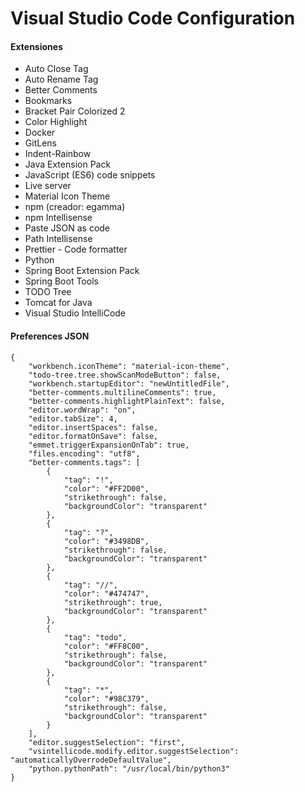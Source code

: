# Visual Studio Code Configuration

#### Extensiones

- Auto Close Tag
- Auto Rename Tag
- Better Comments
- Bookmarks
- Bracket Pair Colorized 2
- Color Highlight
- Docker
- GitLens
- Indent-Rainbow
- Java Extension Pack
- JavaScript (ES6) code snippets
- Live server
- Material Icon Theme
- npm (creador: egamma)	
- npm Intellisense
- Paste JSON as code
- Path Intellisense
- Prettier - Code formatter
- Python
- Spring Boot Extension Pack
- Spring Boot Tools
- TODO Tree
- Tomcat for Java
- Visual Studio IntelliCode

#### Preferences JSON
```
{
    "workbench.iconTheme": "material-icon-theme",
    "todo-tree.tree.showScanModeButton": false,
    "workbench.startupEditor": "newUntitledFile",
    "better-comments.multilineComments": true,
    "better-comments.highlightPlainText": false,
    "editor.wordWrap": "on",
	"editor.tabSize": 4,
	"editor.insertSpaces": false,
	"editor.formatOnSave": false,
	"emmet.triggerExpansionOnTab": true,
	"files.encoding": "utf8",
	"better-comments.tags": [
		{
			"tag": "!",
			"color": "#FF2D00",
			"strikethrough": false,
			"backgroundColor": "transparent"
		},
		{
			"tag": "?",
			"color": "#3498DB",
			"strikethrough": false,
			"backgroundColor": "transparent"
		},
		{
			"tag": "//",
			"color": "#474747",
			"strikethrough": true,
			"backgroundColor": "transparent"
		},
		{
			"tag": "todo",
			"color": "#FF8C00",
			"strikethrough": false,
			"backgroundColor": "transparent"
		},
		{
			"tag": "*",
			"color": "#98C379",
			"strikethrough": false,
			"backgroundColor": "transparent"
		}
	],
	"editor.suggestSelection": "first",
	"vsintellicode.modify.editor.suggestSelection": "automaticallyOverrodeDefaultValue",
	"python.pythonPath": "/usr/local/bin/python3"
}
```
